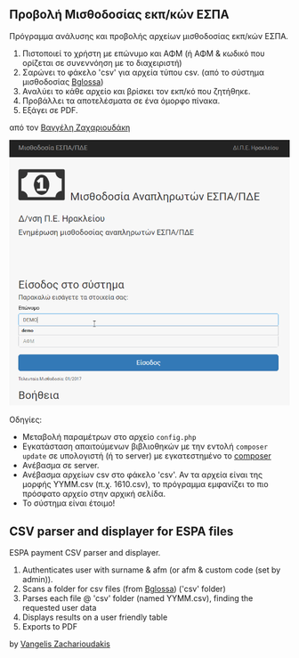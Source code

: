 Προβολή Μισθοδοσίας εκπ/κών ΕΣΠΑ
-----------------------
Πρόγραμμα ανάλυσης και προβολής αρχείων μισθοδοσίας εκπ/κών ΕΣΠΑ.

1. Πιστοποιεί το χρήστη με επώνυμο και ΑΦΜ (ή ΑΦΜ & κωδικό που ορίζεται σε συνεννόηση με το διαχειριστή)
2. Σαρώνει το φάκελο 'csv' για αρχεία τύπου csv. (από το σύστημα μισθοδοσίας [Bglossa](http://bglossa.ypepth.gr))
3. Αναλύει το κάθε αρχείο και βρίσκει τον εκπ/κό που ζητήθηκε.
4. Προβάλλει τα αποτελέσματα σε ένα όμορφο πίνακα.
5. Εξάγει σε PDF.

από τον [Βαγγέλη Ζαχαριουδάκη](http://github.com/sugarv)

![Πως δουλεύει](help/csv_demo.gif?raw=true "Βίντεο λειτουργίας")

Οδηγίες:

- Μεταβολή παραμέτρων στο αρχείο `config.php`
- Εγκατάσταση απαιτούμενων βιβλιοθηκών με την εντολή `composer update` σε υπολογιστή (ή το server) με εγκατεστημένο το [composer](https://getcomposer.org/)
- Ανέβασμα σε server.
- Ανέβασμα αρχείων csv στο φάκελο 'csv'. Αν τα αρχεία είναι της μορφής YYMM.csv (π.χ. 1610.csv), το πρόγραμμα εμφανίζει το πιο πρόσφατο αρχείο στην αρχική σελίδα.
- Το σύστημα είναι έτοιμο!


CSV parser and displayer for ESPA files
-----------------------
ESPA payment CSV parser and displayer.

1. Authenticates user with surname & afm (or afm & custom code (set by admin)).
2. Scans a folder for csv files (from [Bglossa](http://bglossa.ypepth.gr)) ('csv' folder)
3. Parses each file @ 'csv' folder (named YYMM.csv), finding the requested user data
4. Displays results on a user friendly table
5. Exports to PDF

by [Vangelis Zacharioudakis](http://github.com/sugarv)
